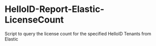 # HelloID-Report-Elastic-LicenseCount
Script to query the license count for the specified HelloID Tenants from Elastic
